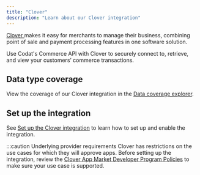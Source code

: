 ```yaml
---
title: "Clover"
description: "Learn about our Clover integration"
---
```


<p>
  <a className="external" href="https://uk.clover.com/" target="_blank">
    Clover
  </a> 
  makes it easy for merchants to manage their business, combining point of sale and payment processing features in one software solution.
</p>

Use Codat's Commerce API with Clover to securely connect to, retrieve, and view your customers’ commerce transactions.

## Data type coverage

View the coverage of our Clover integration in the <a className="external" href="https://knowledge.codat.io/supported-features/commerce?view=tab-by-integration&integrationKey=fqly" target="_blank">Data coverage explorer</a>.

## Set up the integration

See [Set up the Clover integration](/integrations/commerce/clover/set-up-your-clover-integration) to learn how to set up and enable the integration.

:::caution Underlying provider requirements
Clover has restrictions on the use cases for which they will approve apps. Before setting up the integration, review the [Clover App Market Developer Program Policies](https://www.clover.com/app-market-policies) to make sure your use case is supported.
